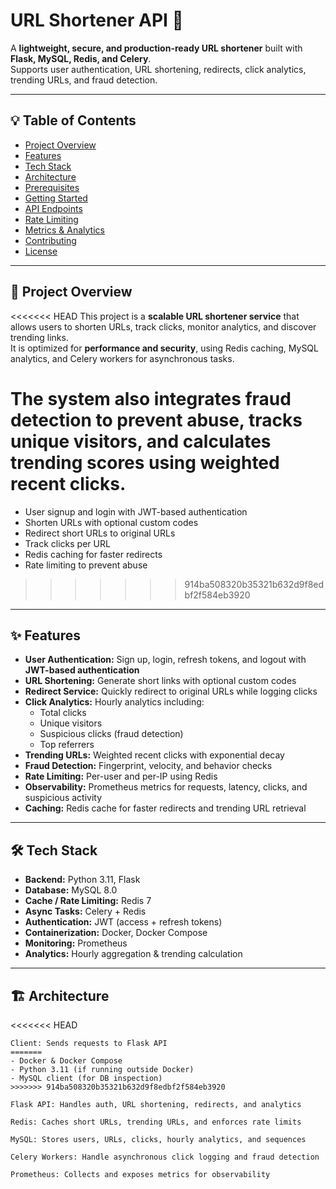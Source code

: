 # URL Shortener API 🚀

A **lightweight, secure, and production-ready URL shortener** built with **Flask, MySQL, Redis, and Celery**.  
Supports user authentication, URL shortening, redirects, click analytics, trending URLs, and fraud detection.

---

## 💡 Table of Contents

- [Project Overview](#project-overview)  
- [Features](#features)  
- [Tech Stack](#tech-stack)  
- [Architecture](#architecture)  
- [Prerequisites](#prerequisites)  
- [Getting Started](#getting-started)  
- [API Endpoints](#api-endpoints)  
- [Rate Limiting](#rate-limiting)  
- [Metrics & Analytics](#metrics--analytics)  
- [Contributing](#contributing)  
- [License](#license)  

---

## 📝 Project Overview

<<<<<<< HEAD
This project is a **scalable URL shortener service** that allows users to shorten URLs, track clicks, monitor analytics, and discover trending links.  
It is optimized for **performance and security**, using Redis caching, MySQL analytics, and Celery workers for asynchronous tasks.

The system also integrates **fraud detection** to prevent abuse, tracks **unique visitors**, and calculates **trending scores** using weighted recent clicks.
=======
- User signup and login with JWT-based authentication  
- Shorten URLs with optional custom codes  
- Redirect short URLs to original URLs  
- Track clicks per URL 
- Redis caching for faster redirects  
- Rate limiting to prevent abuse  
>>>>>>> 914ba508320b35321b632d9f8edbf2f584eb3920

---

## ✨ Features

- **User Authentication:** Sign up, login, refresh tokens, and logout with **JWT-based authentication**  
- **URL Shortening:** Generate short links with optional custom codes  
- **Redirect Service:** Quickly redirect to original URLs while logging clicks  
- **Click Analytics:** Hourly analytics including:
  - Total clicks  
  - Unique visitors  
  - Suspicious clicks (fraud detection)  
  - Top referrers  
- **Trending URLs:** Weighted recent clicks with exponential decay  
- **Fraud Detection:** Fingerprint, velocity, and behavior checks  
- **Rate Limiting:** Per-user and per-IP using Redis  
- **Observability:** Prometheus metrics for requests, latency, clicks, and suspicious activity  
- **Caching:** Redis cache for faster redirects and trending URL retrieval  

---

## 🛠 Tech Stack

- **Backend:** Python 3.11, Flask  
- **Database:** MySQL 8.0  
- **Cache / Rate Limiting:** Redis 7  
- **Async Tasks:** Celery + Redis  
- **Authentication:** JWT (access + refresh tokens)  
- **Containerization:** Docker, Docker Compose  
- **Monitoring:** Prometheus  
- **Analytics:** Hourly aggregation & trending calculation  

---

## 🏗 Architecture

<<<<<<< HEAD
```text
Client: Sends requests to Flask API
=======
- Docker & Docker Compose  
- Python 3.11 (if running outside Docker)  
- MySQL client (for DB inspection)  
>>>>>>> 914ba508320b35321b632d9f8edbf2f584eb3920

Flask API: Handles auth, URL shortening, redirects, and analytics

Redis: Caches short URLs, trending URLs, and enforces rate limits

MySQL: Stores users, URLs, clicks, hourly analytics, and sequences

Celery Workers: Handle asynchronous click logging and fraud detection

Prometheus: Collects and exposes metrics for observability
